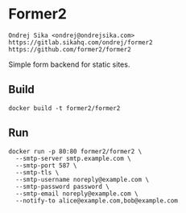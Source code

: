 # Former2

    Ondrej Sika <ondrej@ondrejsika.com>
    https://gitlab.sikahq.com/ondrej/former2
    https://github.com/former2/former2

Simple form backend for static sites.

## Build

```
docker build -t former2/former2
```

## Run

```
docker run -p 80:80 former2/former2 \
  --smtp-server smtp.example.com \
  --smtp-port 587 \
  --smtp-tls \
  --smtp-username noreply@example.com \
  --smtp-password password \
  --smtp-email noreply@example.com \
  --notify-to alice@example.com,bob@example.com  
```